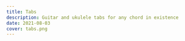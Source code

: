 ```yaml
---
title: Tabs
description: Guitar and ukulele tabs for any chord in existence
date: 2021-08-03
cover: tabs.png
---
```


<script setup>
import stringChords from './chords.vue'
</script>

<string-chords />

